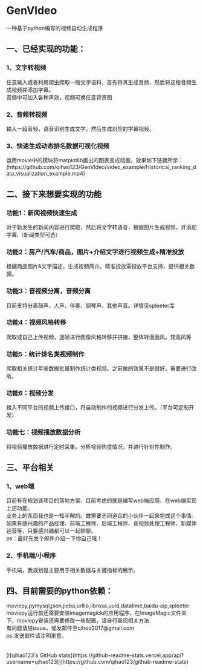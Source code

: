 # GenVIdeo
一种基于python编写的视频自动生成程序<br>
<h2>一、已经实现的功能：</h2>
<h3>1、文字转视频</h3>
 任意输入或者利用爬虫爬取一段文字语料，首先将其生成音频，然后将这段音频生成视频并添加字幕。<br>
 音频中可加入各种声效，视频可换任意背景图<br>
<h3>2、音频转视频</h3>
输入一段音频，语音识别生成文字，然后生成对应的字幕视频。<br>
<h3>3、快速生成动态排名数据可视化视频</h3>
运用movie中的模块将matplotlib画出的图表变成动画，效果如下链接所示：
(https://github.com/qihao123/GenVIdeo/video_example/Historical_ranking_data_visualization_example.mp4)
<h2>二、接下来想要实现的功能</h2>
<h3>功能1：新闻视频快速生成</h3>
对于新发生的新闻内容进行爬取，然后将文字转语音，根据图片生成视频，并添加字幕.（新闻类型可选）
<h3>功能2：房产/汽车/商品，图片+介绍文字进行视频生成+精准投放</h3>
根据商品图片&文字描述，生成视频简介。精准投放需投放平台支持，提供相关数据。
<h3>功能3：音视频分离，音频分离</h3>
目前支持分离鼓声、人声、伴奏、钢琴声、其他声音。详情见spleeter库
<h3>功能4：视频风格转移</h3>
爬取或自己上传视频，逐帧进行图像风格转移并拼接，整体转漫画风，梵高风等
<h3>功能5：统计排名类视频制作</h3>
爬取相关统计年鉴数据批量制作统计类视频。之前做的效果不是很好，需要进行改版。
<h3>功能6：视频分发</h3>
接入不同平台的视频上传接口，将自动制作的视频进行分发上传。（平台可定制开发）
<h3>功能七：视频播放数据分析</h3>
将视频播放数据进行定时采集，分析视频热度情况，并进行针对性制作。
<br>
<h2>三、平台相关</h2>
<h3>1、web端</h3>
 目前有在规划该项目的落地方案，目前考虑的就是编写web端应用，在web端实现上述功能。<br>
 业务上的东西我也是一知半解的。故需要志同道合的小伙伴一起来完成这个事情。<br>
 如果有感兴趣的产品经理、前端工程师、后端工程师、音视频处理工程师、新媒体运营等，只要感兴趣都可以一起聊聊。<br>
 ps：最好先发个邮件介绍一下你自己哦！<br>
<h3>2、手机端/小程序</h3>
手机端，我规划是主要用于相关数据与关键指标的展示。
<h2>四、目前需要的python依赖：</h2>
moviepy,pymysql,json,jieba,urllib,librosa,uuid,datatime,baidu-aip,spleeter
moviepy运行前还需要安装imagemagick的应用程序，在ImageMagic文件夹下，moviepy安装还需要修改一些配置，请自行查阅相关方法<br>
有问题请提issue，或发邮件至qihoo2017@gmail.com<br>
ps:发送邮件请注明来意。<br>
<br><br>
[![qihao123's GitHub stats](https://github-readme-stats.vercel.app/api?username=qihao123)](https://github.com/qihao123/github-readme-stats)


